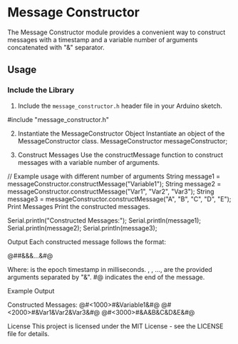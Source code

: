 # Message Constructor

The Message Constructor module provides a convenient way to construct messages with a timestamp and a variable number of arguments concatenated with "&" separator.

## Usage

### Include the Library

1. Include the `message_constructor.h` header file in your Arduino sketch.

#include "message_constructor.h"


2. Instantiate the MessageConstructor Object
   Instantiate an object of the MessageConstructor class.
   MessageConstructor messageConstructor;

3. Construct Messages
Use the constructMessage function to construct messages with a variable number of arguments.

// Example usage with different number of arguments
String message1 = messageConstructor.constructMessage("Variable1");
String message2 = messageConstructor.constructMessage("Var1", "Var2", "Var3");
String message3 = messageConstructor.constructMessage("A", "B", "C", "D", "E");
Print Messages
Print the constructed messages.

Serial.println("Constructed Messages:");
Serial.println(message1);
Serial.println(message2);
Serial.println(message3);

Output
Each constructed message follows the format:

@#<timestamp>#&<arg1>&<arg2>&...&<argN>#@

Where:
<timestamp> is the epoch timestamp in milliseconds.
<arg1>, <arg2>, ..., <argN> are the provided arguments separated by "&".
#@ indicates the end of the message.

Example Output

Constructed Messages:
@#<1000>#&Variable1&#@
@#<2000>#&Var1&Var2&Var3&#@
@#<3000>#&A&B&C&D&E&#@


License
This project is licensed under the MIT License - see the LICENSE file for details.
